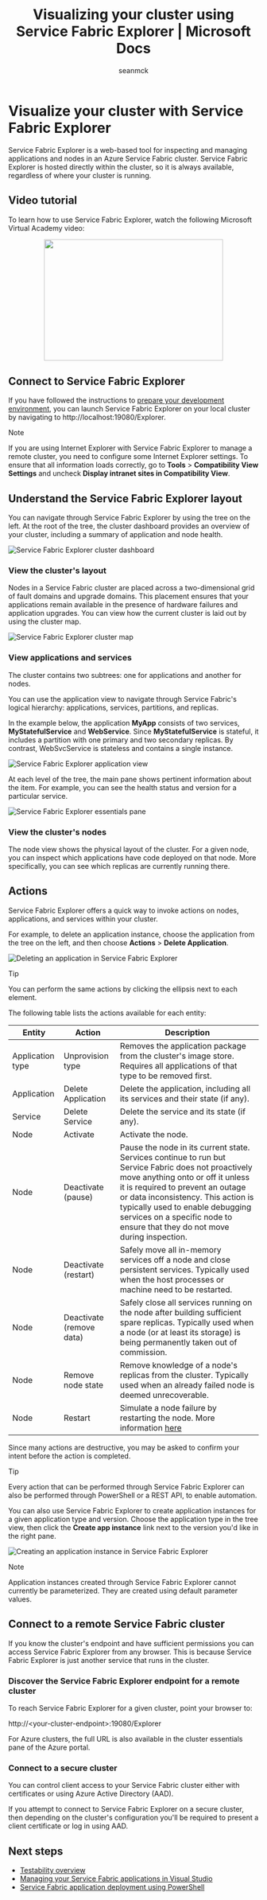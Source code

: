 ﻿---
title: Visualizing your cluster using Service Fabric Explorer | Microsoft Docs
description: Service Fabric Explorer is a web-based tool for inspecting and managing cloud applications and nodes in a Microsoft Azure Service Fabric cluster.
services: service-fabric
documentationcenter: .net
author: seanmck
manager: timlt
editor: ''

ms.assetid: c875b993-b4eb-494b-94b5-e02f5eddbd6a
ms.service: service-fabric
ms.devlang: dotnet
ms.topic: article
ms.tgt_pltfrm: na
ms.workload: na
ms.date: 01/05/2017
ms.author: seanmck

---
# Visualize your cluster with Service Fabric Explorer
Service Fabric Explorer is a web-based tool for inspecting and managing applications and nodes in an Azure Service Fabric cluster. Service Fabric Explorer is hosted directly within the cluster, so it is always available, regardless of where your cluster is running.

## Video tutorial

To learn how to use Service Fabric Explorer, watch the following Microsoft Virtual Academy video:

[<center><img src="./media/service-fabric-visualizing-your-cluster/SfxVideo.png" WIDTH="360" HEIGHT="244"></center>](https://mva.microsoft.com/en-US/training-courses/building-microservices-applications-on-azure-service-fabric-16747?l=bBTFg46yC_9806218965)

## Connect to Service Fabric Explorer
If you have followed the instructions to [prepare your development environment](service-fabric-get-started.md), you can launch Service Fabric Explorer on your local cluster by navigating to http://localhost:19080/Explorer.

> [!NOTE]
> If you are using Internet Explorer with Service Fabric Explorer to manage a remote cluster, you need to configure some Internet Explorer settings. To ensure that all information loads correctly, go to **Tools** > **Compatibility View Settings** and uncheck **Display intranet sites in Compatibility View**.
>
>

## Understand the Service Fabric Explorer layout
You can navigate through Service Fabric Explorer by using the tree on the left. At the root of the tree, the cluster dashboard provides an overview of your cluster, including a summary of application and node health.

![Service Fabric Explorer cluster dashboard][sfx-cluster-dashboard]

### View the cluster's layout
Nodes in a Service Fabric cluster are placed across a two-dimensional grid of fault domains and upgrade domains. This placement ensures that your applications remain available in the presence of hardware failures and application upgrades. You can view how the current cluster is laid out by using the cluster map.

![Service Fabric Explorer cluster map][sfx-cluster-map]

### View applications and services
The cluster contains two subtrees: one for applications and another for nodes.

You can use the application view to navigate through Service Fabric's logical hierarchy: applications, services, partitions, and replicas.

In the example below, the application **MyApp** consists of two services, **MyStatefulService** and **WebService**. Since **MyStatefulService** is stateful, it includes a partition with one primary and two secondary replicas. By contrast, WebSvcService is stateless and contains a single instance.

![Service Fabric Explorer application view][sfx-application-tree]

At each level of the tree, the main pane shows pertinent information about the item. For example, you can see the health status and version for a particular service.

![Service Fabric Explorer essentials pane][sfx-service-essentials]

### View the cluster's nodes
The node view shows the physical layout of the cluster. For a given node, you can inspect which applications have code deployed on that node. More specifically, you can see which replicas are currently running there.

## Actions
Service Fabric Explorer offers a quick way to invoke actions on nodes, applications, and services within your cluster.

For example, to delete an application instance, choose the application from the tree on the left, and then choose **Actions** > **Delete Application**.

![Deleting an application in Service Fabric Explorer][sfx-delete-application]

> [!TIP]
> You can perform the same actions by clicking the ellipsis next to each element.
>
>

The following table lists the actions available for each entity:

| **Entity** | **Action** | **Description** |
| --- | --- | --- |
| Application type |Unprovision type |Removes the application package from the cluster's image store. Requires all applications of that type to be removed first. |
| Application |Delete Application |Delete the application, including all its services and their state (if any). |
| Service |Delete Service |Delete the service and its state (if any). |
| Node |Activate |Activate the node. |
| Node | Deactivate (pause) | Pause the node in its current state. Services continue to run but Service Fabric does not proactively move anything onto or off it unless it is required to prevent an outage or data inconsistency. This action is typically used to enable debugging services on a specific node to ensure that they do not move during inspection. | |
| Node | Deactivate (restart) | Safely move all in-memory services off a node and close persistent services. Typically used when the host processes or machine need to be restarted. | |
| Node | Deactivate (remove data) | Safely close all services running on the node after building sufficient spare replicas. Typically used when a node (or at least its storage) is being permanently taken out of commission. | |
| Node | Remove node state | Remove knowledge of a node's replicas from the cluster. Typically used when an already failed node is deemed unrecoverable. | |
| Node | Restart | Simulate a node failure by restarting the node. More information [here](/powershell/module/servicefabric/restart-servicefabricnode?view=azureservicefabricps) | |

Since many actions are destructive, you may be asked to confirm your intent before the action is completed.

> [!TIP]
> Every action that can be performed through Service Fabric Explorer can also be performed through PowerShell or a REST API, to enable automation.
>
>

You can also use Service Fabric Explorer to create application instances for a given application type and version. Choose the application type in the tree view, then click the **Create app instance** link next to the version you'd like in the right pane.

![Creating an application instance in Service Fabric Explorer][sfx-create-app-instance]

> [!NOTE]
> Application instances created through Service Fabric Explorer cannot currently be parameterized. They are created using default parameter values.
>
>

## Connect to a remote Service Fabric cluster
If you know the cluster's endpoint and have sufficient permissions you can access Service Fabric Explorer from any browser. This is because Service Fabric Explorer is just another service that runs in the cluster.

### Discover the Service Fabric Explorer endpoint for a remote cluster
To reach Service Fabric Explorer for a given cluster, point your browser to:

http://&lt;your-cluster-endpoint&gt;:19080/Explorer

For Azure clusters, the full URL is also available in the cluster essentials pane of the Azure portal.

### Connect to a secure cluster
You can control client access to your Service Fabric cluster either with certificates or using Azure Active Directory (AAD).

If you attempt to connect to Service Fabric Explorer on a secure cluster, then depending on the cluster's configuration you'll be required to present a client certificate or log in using AAD.

## Next steps
* [Testability overview](service-fabric-testability-overview.md)
* [Managing your Service Fabric applications in Visual Studio](service-fabric-manage-application-in-visual-studio.md)
* [Service Fabric application deployment using PowerShell](service-fabric-deploy-remove-applications.md)

<!--Image references-->
[sfx-cluster-dashboard]: ./media/service-fabric-visualizing-your-cluster/SfxClusterDashboard.png
[sfx-cluster-map]: ./media/service-fabric-visualizing-your-cluster/SfxClusterMap.png
[sfx-application-tree]: ./media/service-fabric-visualizing-your-cluster/SfxApplicationTree.png
[sfx-service-essentials]: ./media/service-fabric-visualizing-your-cluster/SfxServiceEssentials.png
[sfx-delete-application]: ./media/service-fabric-visualizing-your-cluster/SfxDeleteApplication.png
[sfx-create-app-instance]: ./media/service-fabric-visualizing-your-cluster/SfxCreateAppInstance.png
